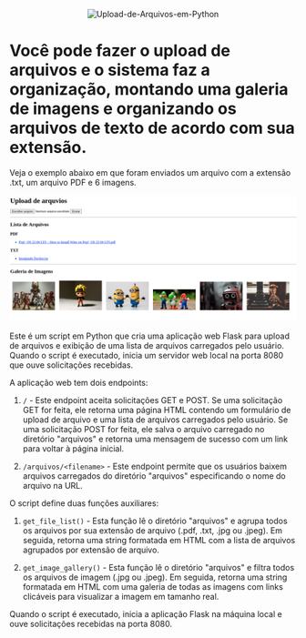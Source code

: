 <p align="center">
  <img src="document/cover.png width="100%" alt="Upload-de-Arquivos-em-Python" />
</p>



# Você pode fazer o upload de arquivos e o sistema faz a organização, montando uma galeria de imagens e organizando os arquivos de texto de acordo com sua extensão.



Veja o exemplo abaixo em que foram enviados um arquivo com a extensão .txt, um arquivo PDF e 6 imagens.

![Sistema](/Upload/document/cover.png)





Este é um script em Python que cria uma aplicação web Flask para upload de arquivos e exibição de uma lista de arquivos carregados pelo usuário. Quando o script é executado, inicia um servidor web local na porta 8080 que ouve solicitações recebidas.

A aplicação web tem dois endpoints:

1. `/` - Este endpoint aceita solicitações GET e POST. Se uma solicitação GET for feita, ele retorna uma página HTML contendo um formulário de upload de arquivo e uma lista de arquivos carregados pelo usuário. Se uma solicitação POST for feita, ele salva o arquivo carregado no diretório "arquivos" e retorna uma mensagem de sucesso com um link para voltar à página inicial.

2. `/arquivos/<filename>` - Este endpoint permite que os usuários baixem arquivos carregados do diretório "arquivos" especificando o nome do arquivo na URL.

O script define duas funções auxiliares:

1. `get_file_list()` - Esta função lê o diretório "arquivos" e agrupa todos os arquivos por sua extensão de arquivo (.pdf, .txt, .jpg ou .jpeg). Em seguida, retorna uma string formatada em HTML com a lista de arquivos agrupados por extensão de arquivo.

2. `get_image_gallery()` - Esta função lê o diretório "arquivos" e filtra todos os arquivos de imagem (.jpg ou .jpeg). Em seguida, retorna uma string formatada em HTML com uma galeria de todas as imagens com links clicáveis para visualizar a imagem em tamanho real.

Quando o script é executado, inicia a aplicação Flask na máquina local e ouve solicitações recebidas na porta 8080.